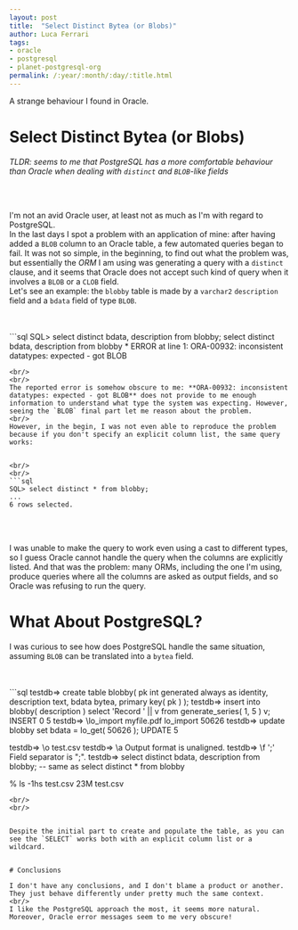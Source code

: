 ```yaml
---
layout: post
title:  "Select Distinct Bytea (or Blobs)" 
author: Luca Ferrari
tags:
- oracle
- postgresql
- planet-postgresql-org
permalink: /:year/:month/:day/:title.html
---
```

A strange behaviour I found in Oracle.

# Select Distinct Bytea (or Blobs)

*TLDR: seems to me that PostgreSQL has a more comfortable behaviour than Oracle when dealing with `distinct` and `BLOB`-like fields*

<br/>
<br/>

I'm not an avid Oracle user, at least not as much as I'm with regard to PostgreSQL.
<br/>
In the last days I spot a problem with an application of mine: after having added a `BLOB` column to an Oracle table, a few automated queries began to fail. It was not so simple, in the beginning, to find out what the problem was, but essentially the *ORM* I am using was generating a query with a `distinct` clause, and it seems that Oracle does not accept such kind of query when it involves a `BLOB` or a `CLOB` field.
<br/>
Let's see an example: the `blobby` table is made by a `varchar2` `description` field and a `bdata` field of type `BLOB`.

<br/>
<br/>
```sql
SQL> select distinct bdata, description from blobby;
select distinct bdata, description from blobby
                *
ERROR at line 1:
ORA-00932: inconsistent datatypes: expected - got BLOB

```
<br/>
<br/>
The reported error is somehow obscure to me: **ORA-00932: inconsistent datatypes: expected - got BLOB** does not provide to me enough information to understand what type the system was expecting. However, seeing the `BLOB` final part let me reason about the problem.
<br/>
However, in the begin, I was not even able to reproduce the problem because if you don't specify an explicit column list, the same query works:


<br/>
<br/>
```sql
SQL> select distinct * from blobby;
...
6 rows selected.
```
<br/>
<br/>

I was unable to make the query to work even using a cast to different types, so I guess Oracle cannot handle the query when the columns are explicitly listed. And that was the problem: many ORMs, including the one I'm using, produce queries where all the columns are asked as output fields, and so Oracle was refusing to run the query.


# What About PostgreSQL?

I was curious to see how does PostgreSQL handle the same situation, assuming `BLOB` can be translated into a `bytea` field.

<br/>
<br/>
```sql
testdb=> create table blobby( pk int generated always as identity,
description text, bdata bytea, primary key( pk ) );
testdb=> insert into blobby( description ) select 'Record ' || v from
generate_series( 1, 5 ) v;
INSERT 0 5
testdb=> \lo_import myfile.pdf
lo_import 50626
testdb=> update blobby set bdata = lo_get( 50626 );
UPDATE 5

testdb=> \o test.csv
testdb=> \a
Output format is unaligned.
testdb=> \f ';'
Field separator is ";".
testdb=> select distinct bdata, description from blobby;
-- same as select distinct * from blobby


% ls -1hs test.csv
23M test.csv
```
<br/>
<br/>


Despite the initial part to create and populate the table, as you can see the `SELECT` works both with an explicit column list or a wildcard.


# Conclusions

I don't have any conclusions, and I don't blame a product or another. They just behave differently under pretty much the same context. 
<br/>
I like the PostgreSQL approach the most, it seems more natural. Moreover, Oracle error messages seem to me very obscure!
